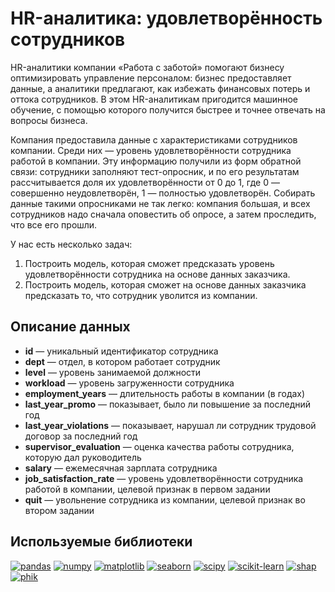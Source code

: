 # HR-аналитика: удовлетворённость сотрудников

HR-аналитики компании «Работа с заботой» помогают бизнесу оптимизировать управление персоналом: бизнес предоставляет данные, а аналитики предлагают, как избежать финансовых потерь и оттока сотрудников. В этом HR-аналитикам пригодится машинное обучение, с помощью которого получится быстрее и точнее отвечать на вопросы бизнеса.

Компания предоставила данные с характеристиками сотрудников компании. Среди них — уровень удовлетворённости сотрудника работой в компании. Эту информацию получили из форм обратной связи: сотрудники заполняют тест-опросник, и по его результатам рассчитывается доля их удовлетворённости от 0 до 1, где 0 — совершенно неудовлетворён, 1 — полностью удовлетворён. Собирать данные такими опросниками не так легко: компания большая, и всех сотрудников надо сначала оповестить об опросе, а затем проследить, что все его прошли.

У нас есть несколько задач:

1. Построить модель, которая сможет предсказать уровень удовлетворённости сотрудника на основе данных заказчика.
2. Построить модель, которая сможет на основе данных заказчика предсказать то, что сотрудник уволится из компании.

## Описание данных

* **id** — уникальный идентификатор сотрудника
* **dept** — отдел, в котором работает сотрудник
* **level** — уровень занимаемой должности
* **workload** — уровень загруженности сотрудника
* **employment_years** — длительность работы в компании (в годах)
* **last_year_promo** — показывает, было ли повышение за последний год
* **last_year_violations** — показывает, нарушал ли сотрудник трудовой договор за последний год
* **supervisor_evaluation** — оценка качества работы сотрудника, которую дал руководитель
* **salary** — ежемесячная зарплата сотрудника
* **job_satisfaction_rate** — уровень удовлетворённости сотрудника работой в компании, целевой признак в первом задании
* **quit** — увольнение сотрудника из компании, целевой признак во втором задании

## Используемые библиотеки

[![pandas](https://img.shields.io/badge/pandas-1.3.3-blue)](https://pandas.pydata.org/)
[![numpy](https://img.shields.io/badge/numpy-1.21.2-orange)](https://numpy.org/)
[![matplotlib](https://img.shields.io/badge/matplotlib-3.4.3-blue)](https://matplotlib.org/)
[![seaborn](https://img.shields.io/badge/seaborn-0.11.2-orange)](https://seaborn.pydata.org/)
[![scipy](https://img.shields.io/badge/scipy-1.7.1-green)](https://scipy.org/)
[![scikit-learn](https://img.shields.io/badge/scikit--learn-0.24.2-yellow)](https://scikit-learn.org/)
[![shap](https://img.shields.io/badge/shap-0.39.0-blue)](https://github.com/slundberg/shap/)
[![phik](https://img.shields.io/badge/phik-0.12.0-blue)](https://github.com/phik-phik/phik)
